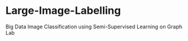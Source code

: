 Large-Image-Labelling
=====================

Big Data Image Classification using Semi-Supervised Learning on Graph Lab
